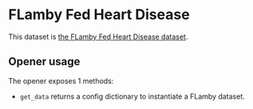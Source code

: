 # FLamby Fed Heart Disease

This dataset is [the FLamby Fed Heart Disease dataset](https://github.com/owkin/FLamby/tree/main/flamby/datasets/fed_heart_disease).

## Opener usage

The opener exposes 1 methods:

- `get_data` returns a config dictionary to instantiate a FLamby dataset.
